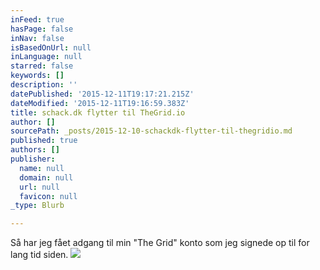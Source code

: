 ```yaml
---
inFeed: true
hasPage: false
inNav: false
isBasedOnUrl: null
inLanguage: null
starred: false
keywords: []
description: ''
datePublished: '2015-12-11T19:17:21.215Z'
dateModified: '2015-12-11T19:16:59.383Z'
title: schack.dk flytter til TheGrid.io
author: []
sourcePath: _posts/2015-12-10-schackdk-flytter-til-thegridio.md
published: true
authors: []
publisher:
  name: null
  domain: null
  url: null
  favicon: null
_type: Blurb

---
```

Så har jeg fået adgang til min "The Grid" konto som jeg signede op til for lang tid siden.
![](https://the-grid-user-content.s3-us-west-2.amazonaws.com/2e1b7927-cddc-4880-b0e0-57f6ba2731d3.png)